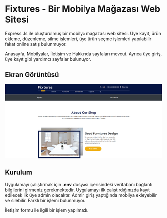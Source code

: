# Fixtures - Bir Mobilya Mağazası Web Sitesi

Express Js ile oluşturulmuş bir mobilya mağazası web sitesi. Üye kayıt, ürün ekleme, düzenleme, silme işlemleri, üye ürün seçme işlemleri yapılabilir fakat online satış bulunmuyor.

Anasayfa, Mobilyalar, İletişim ve Hakkında sayfaları mevcut. Ayrıca üye giriş, üye kayıt gibi yardımcı sayfalar bulunuyor.

## Ekran Görüntüsü

![Anasayfa](anasayfa.png)

## Kurulum

Uygulamayı çalıştırmak için **.env** dosyası içerisindeki veritabanı bağlantı bilgilerini girmeniz gerekmektedir. Uygulamayı ilk çalıştırdığınızda kayıt edilecek ilk üye admin olacaktır. Admin giriş yaptığında mobilya ekleyebilir ve silebilir. Farklı bir işlemi bulunmuyor.

İletişim formu ile ilgili bir işlem yapılmadı.